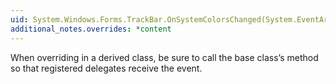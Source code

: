 ```yaml
---
uid: System.Windows.Forms.TrackBar.OnSystemColorsChanged(System.EventArgs)
additional_notes.overrides: *content
---
```


<p>When overriding <xref href="System.Windows.Forms.TrackBar.OnSystemColorsChanged(System.EventArgs)"></xref> in a derived class, be sure to call the base class’s <xref href="System.Windows.Forms.TrackBar.OnSystemColorsChanged(System.EventArgs)"></xref> method so that registered delegates receive the event.</p>


